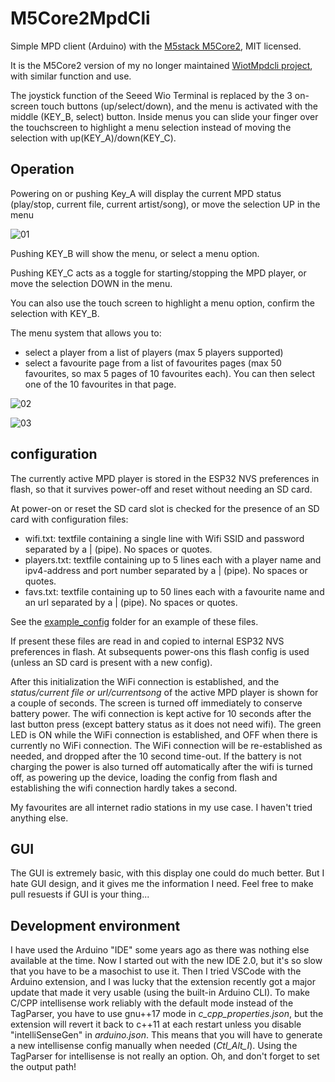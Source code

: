 # M5Core2MpdCli

Simple MPD client (Arduino) with the [M5stack M5Core2](https://docs.m5stack.com/en/core/core2), MIT licensed.

It is the M5Core2 version of my no longer maintained [WiotMpdcli project](https://github.com/dheijl/WiotMpdcli), with similar function and use.

The joystick function of the Seeed Wio Terminal is replaced by the 3 on-screen touch buttons (up/select/down), and the menu is activated with the middle (KEY_B, select) button. Inside menus you can slide your finger over the touchscreen to highlight a menu selection instead of moving the selection with up(KEY_A)/down(KEY_C).

## Operation

Powering on or pushing Key_A will display the current MPD status (play/stop, current file, current artist/song), or move the selection UP in the menu

![01](https://user-images.githubusercontent.com/2384545/222172841-3ff9ac18-f94e-4c4e-9cc0-97e544568470.jpg)

Pushing KEY_B will show the menu, or select a menu option.

Pushing KEY_C acts as a toggle for starting/stopping the MPD player, or move the selection DOWN in the menu.

You can also use the touch screen to highlight a menu option, confirm the selection with KEY_B.

The menu system that allows you to:

- select a player from a list of players (max 5 players supported)
- select a favourite page from a list of favourites pages (max 50 favourites, so max 5 pages of 10 favourites each). You can then select one of the 10 favourites in that page.

![02](https://user-images.githubusercontent.com/2384545/222172863-71fc3b46-54e5-4cc8-a4c9-092ba327fe20.jpg)

![03](https://user-images.githubusercontent.com/2384545/222172920-af360d83-22eb-4cef-9bcc-0dad5d4a0aec.jpg)

## configuration

The currently active MPD player is stored in the ESP32 NVS preferences in flash, so that it survives power-off and reset without needing an SD card.

At power-on or reset the SD card slot is checked for the presence of an SD card with configuration files:

- wifi.txt: textfile containing a single line with Wifi SSID and password separated by a | (pipe). No spaces or quotes.
- players.txt: textfile containing up to 5 lines each with a player name and ipv4-address and port number separated by a | (pipe). No spaces or quotes.
- favs.txt: textfile containing up to 50 lines each with a favourite name and an url separated by a | (pipe). No spaces or quotes.

See the [example_config](https://github.com/dheijl/M5Core2MpdCli/tree/main/example_config) folder for an example of these files.

If present these files are read in and copied to internal ESP32 NVS preferences in flash. At subsequents power-ons this flash config is used (unless an SD card is present with a new config).

After this initialization the WiFi connection is established, and the _status/current file or url/currentsong_ of the active MPD player is shown for a couple of seconds. The screen is turned off immediately to conserve battery power. The wifi connection is kept active for 10 seconds after the last button press (except battery status as it does not need wifi). The green LED is ON while the WiFi connection is established, and OFF when there is currently no WiFi connection. The WiFi connection will be re-established as needed, and dropped after the 10 second time-out.
If the battery is not charging the power is also turned off automatically after the wifi is turned off, as powering up the device, loading the config from flash and establishing the wifi connection hardly takes a second.

My favourites are all internet radio stations in my use case. I haven't tried anything else.

## GUI

The GUI is extremely basic, with this display one could do much better. But I hate GUI design, and it gives me the information I need. Feel free to make pull resuests if GUI is your thing...

## Development environment

I have used the Arduino "IDE" some years ago as there was nothing else available at the time. Now I started out with the new IDE 2.0, but it's so slow that you have to be a masochist to use it. Then I tried VSCode with the Arduino extension, and I was lucky that the extension recently got a major update that made it very usable (using the built-in Arduino CLI).
To make C/CPP intellisense work reliably with the default mode instead of the TagParser, you have to use gnu++17 mode in _c_cpp_properties.json_, but the extension will revert it back to c++11 at each restart unless you disable "intelliSenseGen" in _arduino.json_. This means that you will have to generate a new intellisense config manually when needed (_Ctl_Alt_I_). Using the TagParser for intellisense is not really an option. Oh, and don't forget to set the output path!
